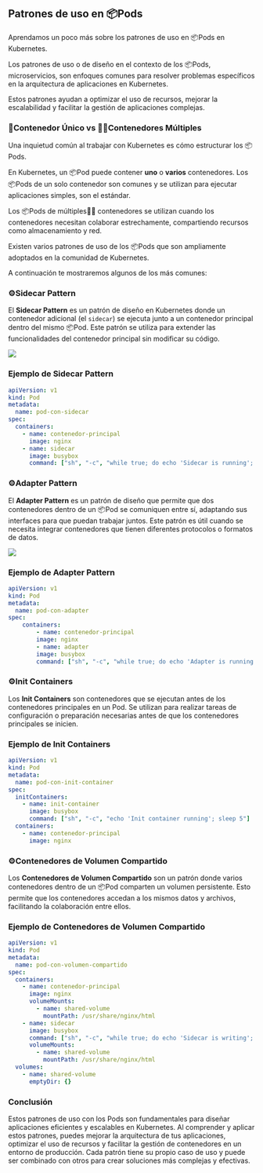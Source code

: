 ﻿## Patrones de uso en 📦Pods
Aprendamos un poco más sobre los patrones de uso en 📦Pods en Kubernetes.

Los patrones de uso o de diseño en el contexto de los  📦Pods, microservicios,
son enfoques comunes para resolver problemas específicos en la arquitectura de
aplicaciones en Kubernetes.

Estos patrones ayudan a optimizar el uso de recursos, mejorar la escalabilidad y
facilitar la gestión de aplicaciones complejas.

### 🐳Contenedor Único vs 🐳🐳Contenedores Múltiples

Una inquietud común al trabajar con Kubernetes es cómo estructurar los 📦Pods.

En Kubernetes, un 📦Pod puede contener **uno** o **varios** contenedores. Los 📦Pods de un solo contenedor son comunes y se utilizan para ejecutar aplicaciones simples, son el estándar.

Los 📦Pods de múltiples🐳🐳 contenedores se utilizan cuando los contenedores necesitan colaborar estrechamente, compartiendo recursos como almacenamiento y red.

Existen varios patrones de uso de los 📦Pods que son ampliamente adoptados en la comunidad de Kubernetes.

A continuación te mostraremos algunos de los más comunes:


### ⚙️Sidecar Pattern
El **Sidecar Pattern** es un patrón de diseño en Kubernetes donde un contenedor adicional (el `sidecar`) se ejecuta junto a un contenedor principal dentro del mismo 📦Pod. Este patrón se utiliza para extender las funcionalidades del contenedor principal sin modificar su código.

![](https://i0.wp.com/lab.wallarm.com/wp-content/uploads/2024/12/89.3.jpg)

### Ejemplo de Sidecar Pattern

```yaml
apiVersion: v1
kind: Pod
metadata:
  name: pod-con-sidecar
spec:
  containers:
    - name: contenedor-principal
      image: nginx
    - name: sidecar
      image: busybox
      command: ["sh", "-c", "while true; do echo 'Sidecar is running'; sleep 10; done"]
```

### ⚙️Adapter Pattern

El **Adapter Pattern** es un patrón de diseño que permite que dos contenedores dentro de un 📦Pod se comuniquen entre sí, adaptando sus interfaces para que puedan trabajar juntos. Este patrón es útil cuando se necesita integrar contenedores que tienen diferentes protocolos o formatos de datos.

![](https://i0.wp.com/lab.wallarm.com/wp-content/uploads/2024/12/89.2-min.jpg?w=770&ssl=1)

### Ejemplo de Adapter Pattern
```yaml
apiVersion: v1
kind: Pod
metadata:
  name: pod-con-adapter
spec:
    containers:
        - name: contenedor-principal
        image: nginx
        - name: adapter
        image: busybox
        command: ["sh", "-c", "while true; do echo 'Adapter is running'; sleep 10; done"]
```

### ⚙️Init Containers
Los **Init Containers** son contenedores que se ejecutan antes de los contenedores principales en un Pod. Se utilizan para realizar tareas de configuración o preparación necesarias antes de que los contenedores principales se inicien.

### Ejemplo de Init Containers

```yaml
apiVersion: v1
kind: Pod
metadata:
  name: pod-con-init-container
spec:
  initContainers:
    - name: init-container
      image: busybox
      command: ["sh", "-c", "echo 'Init container running'; sleep 5"]
  containers:
    - name: contenedor-principal
      image: nginx
```

### ⚙️Contenedores de Volumen Compartido
Los **Contenedores de Volumen Compartido** son un patrón donde varios contenedores dentro de un 📦Pod comparten un volumen persistente. Esto permite que los contenedores accedan a los mismos datos y archivos, facilitando la colaboración entre ellos.
### Ejemplo de Contenedores de Volumen Compartido
```yaml
apiVersion: v1
kind: Pod
metadata:
  name: pod-con-volumen-compartido
spec:
  containers:
    - name: contenedor-principal
      image: nginx
      volumeMounts:
        - name: shared-volume
          mountPath: /usr/share/nginx/html
    - name: sidecar
      image: busybox
      command: ["sh", "-c", "while true; do echo 'Sidecar is writing'; echo 'Hello from Sidecar' > /usr/share/nginx/html/index.html; sleep 10; done"]
      volumeMounts:
        - name: shared-volume
          mountPath: /usr/share/nginx/html
  volumes:
    - name: shared-volume
      emptyDir: {}
```
### Conclusión

Estos patrones de uso con los Pods son fundamentales para diseñar aplicaciones eficientes y escalables en Kubernetes. Al comprender y aplicar estos patrones, puedes mejorar la arquitectura de tus aplicaciones, optimizar el uso de recursos y facilitar la gestión de contenedores en un entorno de producción. Cada patrón tiene su propio caso de uso y puede ser combinado con otros para crear soluciones más complejas y efectivas.
